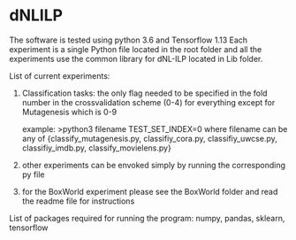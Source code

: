 # dNLILP

 
The software is tested using python 3.6 and Tensorflow 1.13
Each experiment is a single Python file located in the root folder and all the experiments use the common library for dNL-ILP located in Lib folder.

List of current experiments:



1)  Classification tasks:
	the only flag needed to be specified in the fold number in the crossvalidation scheme (0-4) for everything except for Mutagenesis which is 0-9
	
	example: 
		>python3 filename TEST_SET_INDEX=0 
		where filename can be any of {classify_mutagenesis.py, classifiy_cora.py, classifiy_uwcse.py, classifiy_imdb.py, classify_movielens.py}
		

2) other experiments can be envoked simply by running the corresponding py file

3) for the BoxWorld experiment please see the BoxWorld folder and read the readme file for instructions	



List of packages required for running the program:
numpy, pandas, sklearn, tensorflow
